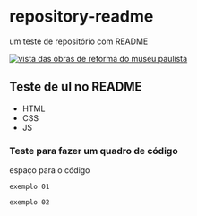 # repository-readme
um teste de repositório com README

[<img src="https://imagens.usp.br/wp-content/uploads/Obras-no-Museu-Paulista_Foto-Marcos-Santos_U0Y0790-1536x1071.jpg" alt="vista das obras de reforma do museu paulista">](https://imagens.usp.br/editorias/arquitetura-categorias/obras-no-museu-paulista-mp-ii/attachment/reg-000-21-visita-do-presidente-da-alesp-carlao-pignatari-as-18/)


## Teste de ul no README
- HTML
- CSS
- JS

### Teste para fazer um quadro de código
espaço para o código
```
exemplo 01
```
```
exemplo 02
```



